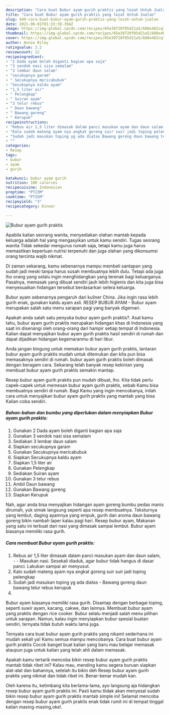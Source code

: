 ```yaml
---
description: "Cara buat Bubur ayam gurih praktis yang lezat Untuk Jualan"
title: "Cara buat Bubur ayam gurih praktis yang lezat Untuk Jualan"
slug: 449-cara-buat-bubur-ayam-gurih-praktis-yang-lezat-untuk-jualan
date: 2021-06-01T01:33:39.394Z
image: https://img-global.cpcdn.com/recipes/65e39720f05d21a5/680x482cq70/bubur-ayam-gurih-praktis-foto-resep-utama.jpg
thumbnail: https://img-global.cpcdn.com/recipes/65e39720f05d21a5/680x482cq70/bubur-ayam-gurih-praktis-foto-resep-utama.jpg
cover: https://img-global.cpcdn.com/recipes/65e39720f05d21a5/680x482cq70/bubur-ayam-gurih-praktis-foto-resep-utama.jpg
author: Annie Riley
ratingvalue: 3.2
reviewcount: 12
recipeingredient:
- "2 Dada ayam boleh diganti bagian apa saja"
- "3 sendok nasi sisa semalam"
- "3 lembar daun salam"
- "secukupnya garam"
- " Secukupnya mericabubuk"
- "Secukupnya kaldu ayam"
- "1,5 liter air"
- " Pelengkap"
- " Suiran ayam"
- "3 telur rebus"
- " Daun bawang"
- " Bawang goreng"
- " Kerupuk"
recipeinstructions:
- "Rebus air 1,5 liter dimasak dalam panci masukan ayam dan daun salam,   Masukan nasi. Sesekali diaduk, agar bubur tidak hangus di dasar panci. Lakukan sampai air menyusut."
- "Kalo sudah mateng ayam nya angkat goreng suir suir jadi toping pelengkap"
- "Sudah jadi masukan toping yg ada diatas Bawang goreng daun bawang telur rebus kerupuk"
- ""
categories:
- Resep
tags:
- bubur
- ayam
- gurih

katakunci: bubur ayam gurih 
nutrition: 100 calories
recipecuisine: Indonesian
preptime: "PT23M"
cooktime: "PT35M"
recipeyield: "3"
recipecategory: Dinner

---
```



![Bubur ayam gurih praktis](https://img-global.cpcdn.com/recipes/65e39720f05d21a5/680x482cq70/bubur-ayam-gurih-praktis-foto-resep-utama.jpg)

Apabila kalian seorang wanita, menyediakan olahan mantab kepada keluarga adalah hal yang mengasyikan untuk kamu sendiri. Tugas seorang  wanita Tidak sekedar mengurus rumah saja, tetapi kamu juga harus memastikan keperluan nutrisi terpenuhi dan juga olahan yang dikonsumsi orang tercinta wajib nikmat.

Di zaman  sekarang, kamu sebenarnya mampu membeli santapan yang sudah jadi meski tanpa harus susah membuatnya lebih dulu. Tetapi ada juga lho orang yang selalu ingin menghidangkan yang terenak bagi keluarganya. Pasalnya, memasak yang dibuat sendiri jauh lebih higienis dan kita juga bisa menyesuaikan hidangan tersebut berdasarkan selera keluarga. 

Bubur ayam sebenarnya pengaruh dari kuliner China. Jika ingin rasa lebih gurih enak, gunakan kaldu ayam asli. RESEP BUBUR AYAM - Bubur ayam merupakan salah satu menu sarapan pagi yang banyak digemari.

Apakah anda salah satu penyuka bubur ayam gurih praktis?. Asal kamu tahu, bubur ayam gurih praktis merupakan hidangan khas di Indonesia yang saat ini disenangi oleh orang-orang dari hampir setiap tempat di Indonesia. Kalian dapat menyajikan bubur ayam gurih praktis hasil sendiri di rumah dan dapat dijadikan hidangan kegemaranmu di hari libur.

Anda jangan bingung untuk memakan bubur ayam gurih praktis, lantaran bubur ayam gurih praktis mudah untuk ditemukan dan kita pun bisa memasaknya sendiri di rumah. bubur ayam gurih praktis boleh dimasak dengan beragam cara. Sekarang telah banyak resep kekinian yang membuat bubur ayam gurih praktis semakin mantap.

Resep bubur ayam gurih praktis pun mudah dibuat, lho. Kita tidak perlu capek-capek untuk memesan bubur ayam gurih praktis, sebab Kamu bisa membuatnya sendiri di rumah. Bagi Kamu yang ingin mencobanya, inilah cara untuk menyajikan bubur ayam gurih praktis yang mantab yang bisa Kalian coba sendiri.

<!--inarticleads1-->

##### Bahan-bahan dan bumbu yang diperlukan dalam menyiapkan Bubur ayam gurih praktis:

1. Gunakan 2 Dada ayam boleh diganti bagian apa saja
1. Gunakan 3 sendok nasi sisa semalam
1. Sediakan 3 lembar daun salam
1. Siapkan secukupnya garam
1. Gunakan  Secukupnya mericabubuk
1. Siapkan Secukupnya kaldu ayam
1. Siapkan 1,5 liter air
1. Gunakan  Pelengkap
1. Sediakan  Suiran ayam
1. Gunakan 3 telur rebus
1. Ambil  Daun bawang
1. Gunakan  Bawang goreng
1. Siapkan  Kerupuk


Nah, agar anda bisa menyajikan hidangan ayam goreng bumbu pedas manis dirumah, yuk simak langsung seperti apa resep membuatnya. Teksturnya yang lembut, daging ayamnya yang empuk, gurih dan aroma daun bawang goreng bikin nambah laper kalau pagi hari. Resep bubur ayam, Makanan yang satu ini terbuat dari nasi yang dimasak sampai lembut. Bubur ayam biasanya memiliki rasa gurih. 

<!--inarticleads2-->

##### Cara membuat Bubur ayam gurih praktis:

1. Rebus air 1,5 liter dimasak dalam panci masukan ayam dan daun salam,  -  - Masukan nasi. Sesekali diaduk, agar bubur tidak hangus di dasar panci. Lakukan sampai air menyusut.
1. Kalo sudah mateng ayam nya angkat goreng suir suir jadi toping pelengkap
1. Sudah jadi masukan toping yg ada diatas - Bawang goreng daun bawang telur rebus kerupuk
1. 


Bubur ayam biasanya memiliki rasa gurih. Disantap dengan berbagai toping, seperti suwir ayam, kacang, cakwe, dan lainnya. Membuat bubur ayam yang praktis dengan rice cooker. Bubur selalu menjadi salah menu pilihan untuk sarapan. Namun, kalau ingin menyiapkan bubur spesial buatan sendiri, ternyata tidak butuh waktu lama juga. 

Ternyata cara buat bubur ayam gurih praktis yang nikamt sederhana ini mudah sekali ya! Kamu semua mampu mencobanya. Cara buat bubur ayam gurih praktis Cocok banget buat kalian yang baru mau belajar memasak ataupun juga untuk kalian yang telah ahli dalam memasak.

Apakah kamu tertarik mencoba bikin resep bubur ayam gurih praktis mantab tidak ribet ini? Kalau mau, mending kamu segera buruan siapkan alat-alat dan bahannya, setelah itu bikin deh Resep bubur ayam gurih praktis yang nikmat dan tidak ribet ini. Benar-benar mudah kan. 

Oleh karena itu, ketimbang kita berlama-lama, ayo langsung aja hidangkan resep bubur ayam gurih praktis ini. Pasti kamu tiidak akan menyesal sudah bikin resep bubur ayam gurih praktis mantab simple ini! Selamat mencoba dengan resep bubur ayam gurih praktis enak tidak rumit ini di tempat tinggal kalian masing-masing,oke!.

